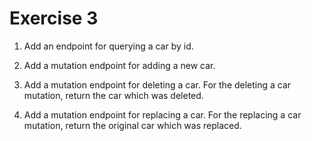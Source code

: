 # Exercise 3

1. Add an endpoint for querying a car by id.

2. Add a mutation endpoint for adding a new car.

3. Add a mutation endpoint for deleting a car. For the deleting a car mutation, return the car which was deleted.

4. Add a mutation endpoint for replacing a car. For the replacing a car mutation, return the original car which was replaced.